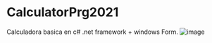 # CalculatorPrg2021
Calculadora basica en c# .net framework + windows Form.
![image](https://user-images.githubusercontent.com/73903002/135333096-94df9cef-ee1d-4427-8045-94c03394841d.png)

